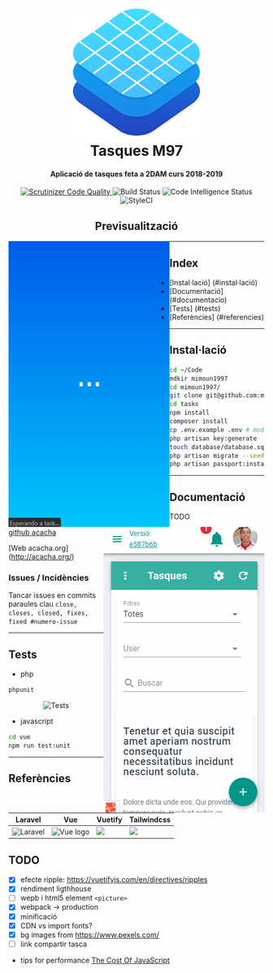 <div align="center">
    <p>
        <h1>
            <a href="https://tasks.mimoun1997.scool.cat/">
            <img src="resources/img/icons/icon-512x512.png" height="256" alt="Tasks"/>
            </a>
            <br/>
            Tasques M97
        </h1>
        <h4>Aplicació de tasques feta a 2DAM curs 2018-2019</h4>
    </p>
    <p>
        <a href="https://tasks.mimoun1997.scool.cat/" target="_blank" rel="noopener noreferrer">
            <img width="100" src="https://scrutinizer-ci.com/g/mimoun1997/tasks/badges/quality-score.png?b=master" alt="Scrutinizer Code Quality" />
        </a>
        <a>
            <img width="100" src="https://scrutinizer-ci.com/g/mimoun1997/tasks/badges/build.png?b=master" alt="Build Status" />
        </a>
        <a>
            <img width="100" src="https://scrutinizer-ci.com/g/mimoun1997/tasks/badges/code-intelligence.svg?b=master" alt="Code Intelligence Status" />
        </a>
        <a>
            <img width="100" src="https://github.styleci.io/repos/154520137/shield?branch=master" alt="StyleCI" />
        </a>
    </p>
</div>


<div align="center">
    <p>
        <h2>Previsualització</h2>
        <img align="left" src="./resources/img/preview.gif" alt="Captura" />
    	<img align="right" src="./resources/img/preview2.gif" alt="Captura" />
    </p>
</div>

---

## Index

- [Instal·lació] (#instal·lació)
- [Documentació] (#documentacio)
- [Tests] (#tests)
- [Referències] (#referencies)

---

## Instal·lació

```bash
cd ~/Code
mdkir mimoun1997
cd mimoun1997/
git clone git@github.com:mimoun1997/tasks.git
cd tasks
npm install
composer install
cp .env.example .env # modificar les configuracions
php artisan key:generate
touch database/database.sqlite #Per a configuració sqlite
php artisan migrate --seed
php artisan passport:install
```

---

## Documentació

TODO

<a href="https://github.com/acacha/tasks">github acacha</a>

[Web acacha.org] (http://acacha.org/)


### Issues / Incidències
Tancar issues en commits paraules clau
````close, closes, closed, fixes, fixed #numero-issue````



---
## Tests

- php
```bash
phpunit
```

<p align="center">
	<img src="public/img/tests.gif" alt="Tests" />
</p>

- javascript
```bash
cd vue
npm run test:unit
```
---

## Referències

| Laravel                                                      | Vue                                                          | Vuetify                                                      | Tailwindcss                                                  |
| ------------------------------------------------------------ | ------------------------------------------------------------ | ------------------------------------------------------------ | ------------------------------------------------------------ |
| ![Laravel](https://camo.githubusercontent.com/5ceadc94fd40688144b193fd8ece2b805d79ca9b/68747470733a2f2f6c61726176656c2e636f6d2f6173736574732f696d672f636f6d706f6e656e74732f6c6f676f2d6c61726176656c2e737667) | <img width="100" src="https://vuejs.org/images/logo.png" alt="Vue logo"> | <img width="100" src="https://cdn.vuetifyjs.com/images/logos/logo.svg"> | <img width="200" src="https://tailwindcss.com/img/tailwind.svg"> |


## TODO
- [x] efecte ripple: https://vuetifyjs.com/en/directives/ripples
- [x] rendiment ligthhouse
- [ ] wepb i html5 element `<picture>`
- [x] webpack -> production
- [x] minificació
- [x] CDN vs import fonts?
- [x] bg images from https://www.pexels.com/
- [ ] link compartir tasca

+ tips for performance [The Cost Of JavaScript](https://medium.com/dev-channel/the-cost-of-javascript-84009f51e99e)